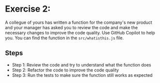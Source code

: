 # Exercise 2:

A collegue of yours has written a function for the company's new product and your manager has asked you to review the code and make the necessary changes to improve the code quality. Use GitHub Copilot to help you. You can find the function in the `src/whatisthis.js` file.

## Steps

- Step 1: Review the code and try to understand what the function does
- Step 2: Refactor the code to improve the code quality
- Step 3: Run the tests to make sure the function still works as expected
